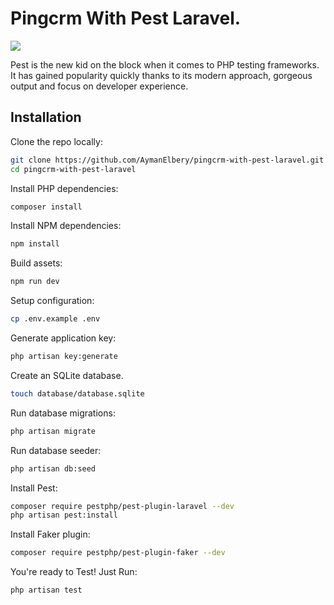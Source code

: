 # Pingcrm With Pest Laravel.

![](https://pestphp.com/assets/img/small-logo.gif)


Pest is the new kid on the block when it comes to PHP testing frameworks. It has gained popularity quickly thanks to its modern approach, gorgeous output and focus on developer experience.


## Installation

Clone the repo locally:

```sh
git clone https://github.com/AymanElbery/pingcrm-with-pest-laravel.git
cd pingcrm-with-pest-laravel
```

Install PHP dependencies:

```sh
composer install
```

Install NPM dependencies:

```sh
npm install
```

Build assets:

```sh
npm run dev
```

Setup configuration:

```sh
cp .env.example .env
```

Generate application key:

```sh
php artisan key:generate
```

Create an SQLite database.

```sh
touch database/database.sqlite
```

Run database migrations:

```sh
php artisan migrate
```

Run database seeder:

```sh
php artisan db:seed
```

Install Pest:

```sh
composer require pestphp/pest-plugin-laravel --dev
php artisan pest:install
```

Install Faker plugin:

```sh
composer require pestphp/pest-plugin-faker --dev
```

You're ready to Test! 
Just Run:
```sh
php artisan test
```
